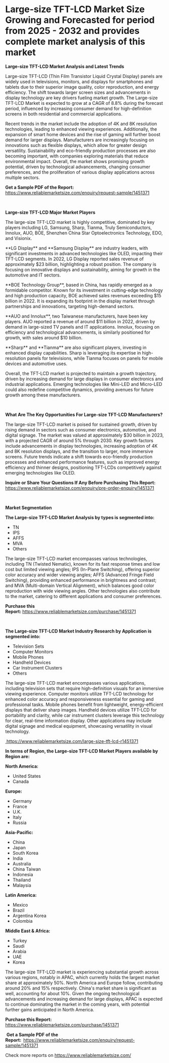 <p><h1>Large-size TFT-LCD Market Size Growing and Forecasted for period from 2025 - 2032 and provides complete market analysis of this market</h1></p><p><strong>Large-size TFT-LCD Market Analysis and Latest Trends</strong></p>
<p><p>Large-size TFT-LCD (Thin Film Transistor Liquid Crystal Display) panels are widely used in televisions, monitors, and displays for smartphones and tablets due to their superior image quality, color reproduction, and energy efficiency. The shift towards larger screen sizes and advancements in display technology are key drivers fueling market growth. The Large-size TFT-LCD Market is expected to grow at a CAGR of 8.8% during the forecast period, influenced by increasing consumer demand for high-definition screens in both residential and commercial applications.</p><p>Recent trends in the market include the adoption of 4K and 8K resolution technologies, leading to enhanced viewing experiences. Additionally, the expansion of smart home devices and the rise of gaming will further boost demand for larger displays. Manufacturers are increasingly focusing on innovations such as flexible displays, which allow for greater design versatility. Sustainability and eco-friendly production processes are also becoming important, with companies exploring materials that reduce environmental impact. Overall, the market shows promising growth potential, driven by technological advancements, changing consumer preferences, and the proliferation of various display applications across multiple sectors.</p></p>
<p><strong>Get a Sample PDF of the Report:&nbsp;</strong> <a href="https://www.reliablemarketsize.com/enquiry/request-sample/1451371?utm_campaign=1886&utm_medium=2&utm_source=Github&utm_content=ia&utm_term=13022025&utm_id=large-size-tft-lcd">https://www.reliablemarketsize.com/enquiry/request-sample/1451371</a></p>
<p>&nbsp;</p>
<p><strong>Large-size TFT-LCD Major Market Players</strong></p>
<p><p>The large-size TFT-LCD market is highly competitive, dominated by key players including LG, Samsung, Sharp, Tianma, Truly Semiconductors, Innolux, AUO, BOE, Shenzhen China Star Optoelectronics Technology, EDO, and Visionix. </p><p>**LG Display** and **Samsung Display** are industry leaders, with significant investments in advanced technologies like OLED, impacting their TFT-LCD segments. In 2022, LG Display reported sales revenue of approximately $23 billion, highlighting a robust position. The company is focusing on innovative displays and sustainability, aiming for growth in the automotive and IT sectors.</p><p>**BOE Technology Group**, based in China, has rapidly emerged as a formidable competitor. Known for its investment in cutting-edge technology and high production capacity, BOE achieved sales revenues exceeding $15 billion in 2022. It is expanding its footprint in the display market through partnerships and innovations, targeting high-demand sectors.</p><p>**AUO and Innolux**, two Taiwanese manufacturers, have been key players. AUO reported a revenue of around $11 billion in 2022, driven by demand in large-sized TV panels and IT applications. Innolux, focusing on efficiency and technological advancements, is similarly positioned for growth, with sales around $10 billion.</p><p>**Sharp** and **Tianma** are also significant players, investing in enhanced display capabilities. Sharp is leveraging its expertise in high-resolution panels for televisions, while Tianma focuses on panels for mobile devices and automotive uses.</p><p>Overall, the TFT-LCD market is projected to maintain a growth trajectory, driven by increasing demand for large displays in consumer electronics and industrial applications. Emerging technologies like Mini-LED and Micro-LED could also redefine competitive dynamics, providing avenues for future growth among these manufacturers.</p></p>
<p>&nbsp;</p>
<p><strong>What Are The Key Opportunities For Large-size TFT-LCD Manufacturers?</strong></p>
<p><p>The large-size TFT-LCD market is poised for sustained growth, driven by rising demand in sectors such as consumer electronics, automotive, and digital signage. The market was valued at approximately $30 billion in 2023, with a projected CAGR of around 5% through 2030. Key growth factors include advancements in display technologies, increasing adoption of 4K and 8K resolution displays, and the transition to larger, more immersive screens. Future trends indicate a shift towards eco-friendly production processes and enhanced performance features, such as improved energy efficiency and thinner designs, positioning TFT-LCDs competitively against emerging technologies like OLED.</p></p>
<p><strong>Inquire or Share Your Questions If Any Before Purchasing This Report:</strong> <a href="https://www.reliablemarketsize.com/enquiry/pre-order-enquiry/1451371?utm_campaign=1886&utm_medium=2&utm_source=Github&utm_content=ia&utm_term=13022025&utm_id=large-size-tft-lcd">https://www.reliablemarketsize.com/enquiry/pre-order-enquiry/1451371</a></p>
<p>&nbsp;</p>
<p><strong>Market Segmentation</strong></p>
<p><strong>The Large-size TFT-LCD Market Analysis by types is segmented into:</strong></p>
<p><ul><li>TN</li><li>IPS</li><li>AFFS</li><li>MVA</li><li>Others</li></ul></p>
<p><p>The large-size TFT-LCD market encompasses various technologies, including TN (Twisted Nematic), known for its fast response times and low cost but limited viewing angles; IPS (In-Plane Switching), offering superior color accuracy and wider viewing angles; AFFS (Advanced Fringe Field Switching), providing enhanced performance in brightness and contrast; and MVA (Multi-domain Vertical Alignment), which balances good color reproduction with wide viewing angles. Other technologies also contribute to the market, catering to different applications and consumer preferences.</p></p>
<p><strong>Purchase this Report:&nbsp;</strong><a href="https://www.reliablemarketsize.com/purchase/1451371?utm_campaign=1886&utm_medium=2&utm_source=Github&utm_content=ia&utm_term=13022025&utm_id=large-size-tft-lcd">https://www.reliablemarketsize.com/purchase/1451371</a></p>
<p>&nbsp;</p>
<p><strong>The Large-size TFT-LCD Market Industry Research by Application is segmented into:</strong></p>
<p><ul><li>Television Sets</li><li>Computer Monitors</li><li>Mobile Phones</li><li>Handheld Devices</li><li>Car Instrument Clusters</li><li>Others</li></ul></p>
<p><p>The large-size TFT-LCD market encompasses various applications, including television sets that require high-definition visuals for an immersive viewing experience. Computer monitors utilize TFT-LCD technology for enhanced color accuracy and responsiveness essential for gaming and professional tasks. Mobile phones benefit from lightweight, energy-efficient displays that deliver sharp images. Handheld devices utilize TFT-LCD for portability and clarity, while car instrument clusters leverage this technology for clear, real-time information display. Other applications may include digital signage and medical equipment, showcasing versatility in visual technology.</p></p>
<p><a href="https://www.reliablemarketsize.com/large-size-tft-lcd-r1451371?utm_campaign=1886&utm_medium=2&utm_source=Github&utm_content=ia&utm_term=13022025&utm_id=large-size-tft-lcd">&nbsp;https://www.reliablemarketsize.com/large-size-tft-lcd-r1451371</a></p>
<p><strong>In terms of Region, the Large-size TFT-LCD Market Players available by Region are:</strong></p>
<p>
    <p> <strong> North America: </strong>
        <ul>
            <li>United States</li>
            <li>Canada</li>
        </ul>
        </p> 
    <p> <strong> Europe: </strong>
        <ul>
            <li>Germany</li>
            <li>France</li>
            <li>U.K.</li>
            <li>Italy</li>
            <li>Russia</li>
        </ul>
        </p> 
    <p> <strong> Asia-Pacific: </strong>
        <ul>
            <li>China</li>
            <li>Japan</li>
            <li>South Korea</li>
            <li>India</li>
            <li>Australia</li>
            <li>China Taiwan</li>
            <li>Indonesia</li>
            <li>Thailand</li>
            <li>Malaysia</li>
        </ul>
        </p> 
    <p> <strong> Latin America: </strong>
        <ul>
            <li>Mexico</li>
            <li>Brazil</li>
            <li>Argentina Korea</li>
            <li>Colombia</li>
        </ul>
        </p> 
    <p> <strong> Middle East & Africa: </strong>
        <ul>
            <li>Turkey</li>
            <li>Saudi</li>
            <li>Arabia</li>
            <li>UAE</li>
            <li>Korea</li>
        </ul>
    </p>
    </p>
<p><p>The large-size TFT-LCD market is experiencing substantial growth across various regions, notably in APAC, which currently holds the largest market share at approximately 50%. North America and Europe follow, contributing around 20% and 15% respectively. China's market share is significant as well, accounting for about 10%. Given the ongoing technological advancements and increasing demand for large displays, APAC is expected to continue dominating the market in the coming years, with potential further gains anticipated in North America.</p></p>
<p><strong>Purchase this Report: </strong><a href="https://www.reliablemarketsize.com/purchase/1451371?utm_campaign=1886&utm_medium=2&utm_source=Github&utm_content=ia&utm_term=13022025&utm_id=large-size-tft-lcd">https://www.reliablemarketsize.com/purchase/1451371</a></p>
<p>&nbsp;<strong>Get a Sample PDF of the Report:&nbsp;&nbsp;</strong><a href="https://www.reliablemarketsize.com/enquiry/request-sample/1451371?utm_campaign=1886&utm_medium=2&utm_source=Github&utm_content=ia&utm_term=13022025&utm_id=large-size-tft-lcd">https://www.reliablemarketsize.com/enquiry/request-sample/1451371</a></p>
<p><strong></strong></p>
<p>Check more reports on <a href="https://www.reliablemarketsize.com/?utm_campaign=1886&utm_medium=2&utm_source=Github&utm_content=ia&utm_term=13022025&utm_id=large-size-tft-lcd">https://www.reliablemarketsize.com/</a></p>